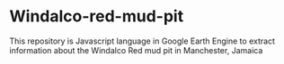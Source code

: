 # Windalco-red-mud-pit
This repository is Javascript language in Google Earth Engine to extract information about the Windalco Red mud pit in  Manchester, Jamaica
